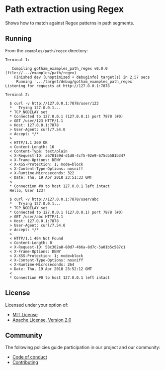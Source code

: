 # Path extraction using Regex

Shows how to match against Regex patterns in path segments.

## Running

From the `examples/path/regex` directory:

```
Terminal 1:

   Compiling gotham_examples_path_regex v0.0.0 (file://.../examples/path/regex)
    Finished dev [unoptimized + debuginfo] target(s) in 2.57 secs
     Running `.../target/debug/gotham_examples_path_regex`
Listening for requests at http://127.0.0.1:7878

Terminal 2:

  $ curl -v http://127.0.0.1:7878/user/123
  *   Trying 127.0.0.1...
  * TCP_NODELAY set
  * Connected to 127.0.0.1 (127.0.0.1) port 7878 (#0)
  > GET /user/123 HTTP/1.1
  > Host: 127.0.0.1:7878
  > User-Agent: curl/7.54.0
  > Accept: */*
  >
  < HTTP/1.1 200 OK
  < Content-Length: 16
  < Content-Type: text/plain
  < X-Request-ID: a678159d-d1d8-4cf5-92e9-675cb581b347
  < X-Frame-Options: DENY
  < X-XSS-Protection: 1; mode=block
  < X-Content-Type-Options: nosniff
  < X-Runtime-Microseconds: 322
  < Date: Thu, 19 Apr 2018 23:51:33 GMT
  <
  * Connection #0 to host 127.0.0.1 left intact
  Hello, User 123!

  $ curl -v http://127.0.0.1:7878/user/abc
  *   Trying 127.0.0.1...
  * TCP_NODELAY set
  * Connected to 127.0.0.1 (127.0.0.1) port 7878 (#0)
  > GET /user/abc HTTP/1.1
  > Host: 127.0.0.1:7878
  > User-Agent: curl/7.54.0
  > Accept: */*
  >
  < HTTP/1.1 404 Not Found
  < Content-Length: 0
  < X-Request-ID: 58c302a8-80d7-4b6a-8d7c-5a01b5c587c1
  < X-Frame-Options: DENY
  < X-XSS-Protection: 1; mode=block
  < X-Content-Type-Options: nosniff
  < X-Runtime-Microseconds: 264
  < Date: Thu, 19 Apr 2018 23:52:12 GMT
  <
  * Connection #0 to host 127.0.0.1 left intact
```

## License

Licensed under your option of:

* [MIT License](../../../LICENSE-MIT)
* [Apache License, Version 2.0](../../../LICENSE-APACHE)

## Community

The following policies guide participation in our project and our community:

* [Code of conduct](../../../CODE_OF_CONDUCT.md)
* [Contributing](../../../CONTRIBUTING.md)
